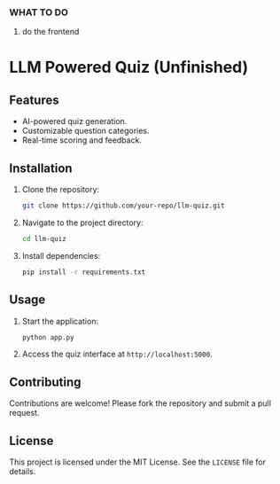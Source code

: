 ### WHAT TO DO

1) do the frontend


# LLM Powered Quiz (Unfinished)

## Features

- AI-powered quiz generation.
- Customizable question categories.
- Real-time scoring and feedback.

## Installation

1. Clone the repository:
    ```bash
    git clone https://github.com/your-repo/llm-quiz.git
    ```
2. Navigate to the project directory:
    ```bash
    cd llm-quiz
    ```
3. Install dependencies:
    ```bash
    pip install -r requirements.txt
    ```

## Usage

1. Start the application:
    ```bash
    python app.py
    ```
2. Access the quiz interface at `http://localhost:5000`.

## Contributing

Contributions are welcome! Please fork the repository and submit a pull request.

## License

This project is licensed under the MIT License. See the `LICENSE` file for details.
